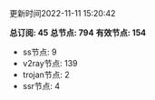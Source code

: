 更新时间2022-11-11 15:20:42

**总订阅: 45**
**总节点: 794**
**有效节点: 154**
- ss节点: 9
- v2ray节点: 139
- trojan节点: 2
- ssr节点: 4
